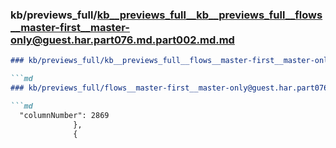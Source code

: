 ### kb/previews_full/kb__previews_full__kb__previews_full__flows__master-first__master-only@guest.har.part076.md.part002.md.md

```md
### kb/previews_full/kb__previews_full__flows__master-first__master-only@guest.har.part076.md.part002.md

```md
### kb/previews_full/flows__master-first__master-only@guest.har.part076.md (part 002)

```md
  "columnNumber": 2869
              },
              {
         
```

```

```

```
